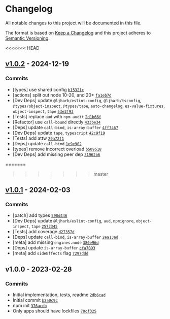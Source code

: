 # Changelog

All notable changes to this project will be documented in this file.

The format is based on [Keep a Changelog](https://keepachangelog.com/en/1.0.0/)
and this project adheres to [Semantic Versioning](https://semver.org/spec/v2.0.0.html).

<<<<<<< HEAD
## [v1.0.2](https://github.com/inspect-js/array-buffer-byte-length/compare/v1.0.1...v1.0.2) - 2024-12-19

### Commits

- [types] use shared config [`b15321c`](https://github.com/inspect-js/array-buffer-byte-length/commit/b15321cf546dae5d3bc2b354fb8e2a4629d6afb3)
- [actions] split out node 10-20, and 20+ [`fa1eb7d`](https://github.com/inspect-js/array-buffer-byte-length/commit/fa1eb7df107d382b47d7b9e7a07e1c4588e81cbd)
- [Dev Deps] update `@ljharb/eslint-config`, `@ljharb/tsconfig`, `@types/object-inspect`, `@types/tape`, `auto-changelog`, `es-value-fixtures`, `object-inspect`, `tape` [`53e3f93`](https://github.com/inspect-js/array-buffer-byte-length/commit/53e3f93c456b7a8a8217a832b48c416962a176e0)
- [Tests] replace `aud` with `npm audit` [`2d1b66f`](https://github.com/inspect-js/array-buffer-byte-length/commit/2d1b66ff6417b825f58adf859b540c2303d2dbde)
- [Refactor] use `call-bound` directly [`433be34`](https://github.com/inspect-js/array-buffer-byte-length/commit/433be3427e20526d74ab1faaaf0117aaf967f406)
- [Deps] update `call-bind`, `is-array-buffer` [`4ff7467`](https://github.com/inspect-js/array-buffer-byte-length/commit/4ff74673567dcae00e5a8c5d4d0f8c23b29c9a0a)
- [Dev Deps] update `tape`, `typescript` [`42c9f19`](https://github.com/inspect-js/array-buffer-byte-length/commit/42c9f1998fe8630634388b6db2c0563be05c6897)
- [Tests] add attw [`29a72f1`](https://github.com/inspect-js/array-buffer-byte-length/commit/29a72f12eb83dcfaef6a6bed0403e56699669f27)
- [Deps] update `call-bind` [`1e9e902`](https://github.com/inspect-js/array-buffer-byte-length/commit/1e9e90292388a609aa0e722bddbc9313a575ef10)
- [types] remove incorrect overload [`b509518`](https://github.com/inspect-js/array-buffer-byte-length/commit/b509518bc188f79c46aa851311f20c188faa0678)
- [Dev Deps] add missing peer dep [`31962b6`](https://github.com/inspect-js/array-buffer-byte-length/commit/31962b631a173696ceef94e9d00edf13af87d305)

=======
>>>>>>> master
## [v1.0.1](https://github.com/inspect-js/array-buffer-byte-length/compare/v1.0.0...v1.0.1) - 2024-02-03

### Commits

- [patch] add types [`598d446`](https://github.com/inspect-js/array-buffer-byte-length/commit/598d446f45c8f4246493b2a1fa2b32cd0c669602)
- [Dev Deps] update `@ljharb/eslint-config`, `aud`, `npmignore`, `object-inspect`, `tape` [`2572345`](https://github.com/inspect-js/array-buffer-byte-length/commit/257234593f576a7cbb1dce1b21d52abeb68db34d)
- [Tests] add coverage [`d27357d`](https://github.com/inspect-js/array-buffer-byte-length/commit/d27357de558c3272341e252c3acc010d38edeb0f)
- [Deps] update `call-bind`, `is-array-buffer` [`2ea13ad`](https://github.com/inspect-js/array-buffer-byte-length/commit/2ea13adc85b7d775d1649ac8e9469ac380cb3665)
- [meta] add missing `engines.node` [`380e96d`](https://github.com/inspect-js/array-buffer-byte-length/commit/380e96d1c91dd579df0261950b46b62d4fed7a23)
- [Deps] update `is-array-buffer` [`cfa7093`](https://github.com/inspect-js/array-buffer-byte-length/commit/cfa7093daaeeccbaa5228a22e6ec32a307d81549)
- [meta] add `sideEffects` flag [`7297ddd`](https://github.com/inspect-js/array-buffer-byte-length/commit/7297dddd40a8f310bb69726a7a6edfae6111b8de)

## v1.0.0 - 2023-02-28

### Commits

- Initial implementation, tests, readme [`2db6cad`](https://github.com/inspect-js/array-buffer-byte-length/commit/2db6cad79270ab1966f5ea80160abbcd4534c91d)
- Initial commit [`b2a0c9c`](https://github.com/inspect-js/array-buffer-byte-length/commit/b2a0c9c2246514b7999d331aad868c4f32326db7)
- npm init [`376acdb`](https://github.com/inspect-js/array-buffer-byte-length/commit/376acdbd4435cb1d4c31d107cacb3b86f2363aee)
- Only apps should have lockfiles [`70cf325`](https://github.com/inspect-js/array-buffer-byte-length/commit/70cf32526fc727d0d16a12d85a4bddea70075e31)

